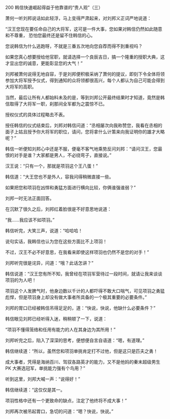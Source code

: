 200 韩信快速崛起得益于他靠谱的“贵人观”（三）



萧何一听刘邦说话如此轻浮，马上变得严肃起来，对刘邦义正词严地说道：

“汉王您现在要任命自己的大将军，这可是一件大事，您如果对韩信仍然如此随意和不尊重，
恐怕您最终还是留不住韩信的心。

您说韩信为什么逃跑呀，不就是三番五次地向您自荐而得不到重视吗？

如果您真心想要授给他官职，就请选择一个良辰吉日，搞一个隆重的授职大典，这才显出您的诚意，更能彰显您的大气！”



刘邦被萧何说得无地自容，于是刘邦便积极采纳了萧何的提议，即刻下令全体将领参加大将军授予仪式，得到通知的众将领都很高兴，每个人都认为自己可能会得到大将军的高职。

当然，最后让所有人都始料未及的是，等到刘邦公开最终结果时才知道，竟然是韩信取得了大将军一职，刹那间全军都为之震惊不已。

授权仪式的具体过程略去不表。

授任韩信的仪式结束后，刘邦对韩信问道：“丞相屡次向我称赞您，我看在丞相的面子上姑且授予你大将军的职位，请问，您将拿什么计策来向我证明你的雄才大略呢？”

韩信一听便知刘邦心中还是不服，便毫不客气地乘势反问刘邦：“请问汉王，您最恨的对手是谁？大家都是男人，不必绕弯子，直接说。”

汉王说：“只有一个，那就是项羽这个王八蛋！”

韩信道：“大王您也不是外人，容我问得稍微直接一些。

如果把您和项羽在凶悍和勇猛方面进行横向比较，你俩谁强谁弱？”

刘邦一时无法正面回答。

在沉默了很久之后，刘邦红着脸很是不好意思地说道：

“我……我应该不如项羽。”

韩信听完，大笑三声，说道：“哈哈哈！

说句实话，我韩信也认为您在这些方面比不上项羽！

不过，汉王不必不好意思，在我看来即使这样项羽也仍然不是您的对手！”



刘邦听完很是诧异，问道：“哦？此话怎讲？”

韩信说道：“汉王您有所不知，我曾经在项羽军营待过一段时间，就请让我来谈谈项羽的为人吧！

项羽这个人发脾气时，他身边数以千计的人都吓得不敢大口喘气，可见项羽之勇猛彪悍，但是项羽身上却没有做大事者所具备的一个极其重要的必要条件。”

刘邦的胃口已经被韩信吊得足足的，道：“快说，快说，他缺什么必要条件？”

韩信眼见刘邦已经听得入迷，稍稍顿了一下，说道：

“项羽不懂得笼络和任用有能力的人在其身边为其所用！”

刘邦听完之后，陷入了深深的思考，便想便自言自语道：“嗯，有道理。”

韩信继续道：“所以，虽然您和项羽单挑肯定打不过他，但是这只是匹夫之勇！

成大事者，凭得是海纳百川、驾驭各路英才的能力，又不是他妈的秦末超级男生PK 大赛选冠军，单挑能力强有个鸟用？”

听到这里，刘邦大喊一声：“说得好！”

韩信继续道：“这仅仅是其一。

项羽性格中还有一个更致命的缺点，注定了他终将不成大事！”

刘邦再次被吊起胃口，急切的问道：“嗯？快说，快说。”


